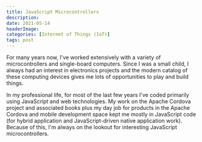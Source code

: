 ```yaml
---
title: JavaScript Microcontrollers
description: 
date: 2021-05-14
headerImage: 
categories: [Internet of Things (IoT)]
tags: post
---
```


For many years now, I've worked extensively with a variety of microcontrollers and single-board computers. Since I was a small child, I always had an interest in electronics projects and the modern catalog of these computing devices gives me lots of opportunities to play and build things.

In my professional life, for most of the last few years I've coded primarily using JavaScript and web technologies. My work on the Apache Cordova project and associated books plus my day job for products in the Apache Cordova and mobile development space kept me mostly in JavaScript code (for hybrid application and JavaScript-driven native application work). Because of this, I'm always on the lookout for interesting JavaScript microcontrollers.